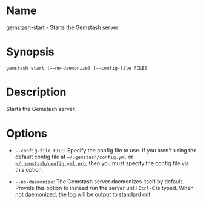 <!--Automatically generated by Pandoc -->
Name
====

gemstash-start - Starts the Gemstash server

Synopsis
========

`gemstash start [--no-daemonize] [--config-file FILE]`

Description
===========

Starts the Gemstash server.

Options
=======

-   `--config-file FILE`: Specify the config file to use. If you aren't using the default config file at `~/.gemstash/config.yml` or [`~/.gemstash/config.yml.erb`](gemstash-customize.7.md#erb-parsed-config), then you must specify the config file via this option.

-   `--no-daemonize`: The Gemstash server daemonizes itself by default. Provide this option to instead run the server until `Ctrl-C` is typed. When not daemonized, the log will be output to standard out.
